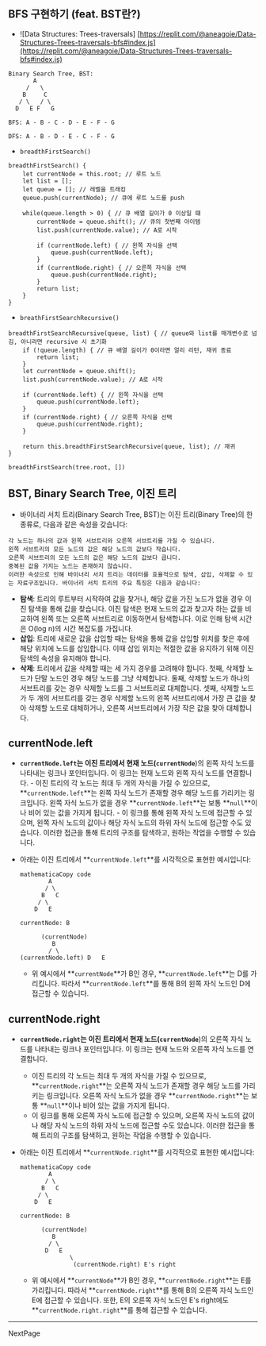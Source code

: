 ## BFS 구현하기 (feat. BST란?)

- ![Data Structures: Trees-traversals] [https://replit.com/@aneagoie/Data-Structures-Trees-traversals-bfs#index.js](https://replit.com/@aneagoie/Data-Structures-Trees-traversals-bfs#index.js)

```tsx
Binary Search Tree, BST:
       A
     /   \
    B     C
   / \   / \
  D   E F   G

BFS: A - B - C - D - E - F - G

DFS: A - B - D - E - C - F - G
```

- `breadthFirstSearch()`

```tsx
breadthFirstSearch() {
	let currentNode = this.root; // 루트 노드
	let list = [];
	let queue = []; // 레벨을 트래킹
	queue.push(currentNode); // 큐에 루트 노드를 push

	while(queue.length > 0) { // 큐 배열 길이가 0 이상일 떄
		currentNode = queue.shift(); // 큐의 첫번째 아이템
		list.push(currentNode.value); // A로 시작

		if (currentNode.left) { // 왼쪽 자식을 선택
			queue.push(currentNode.left);
		}
		if (currentNode.right) { // 오른쪽 자식을 선택
			queue.push(currentNode.right);
		}
		return list;
	}
}
```

- `breathFirstSearchRecursive()`

```tsx
breadthFirstSearchRecursive(queue, list) { // queue와 list를 매개변수로 넘김, 아니라면 recursive 시 초기화
	if (!queue.length) { // 큐 배열 길이가 0이라면 얼리 리턴, 재귀 종료
		return list;
	}
	let currentNode = queue.shift();
	list.push(currentNode.value); // A로 시작

	if (currentNode.left) { // 왼쪽 자식을 선택
		queue.push(currentNode.left);
	}
	if (currentNode.right) { // 오른쪽 자식을 선택
		queue.push(currentNode.right);
	}

	return this.breadthFirstSearchRecursive(queue, list); // 재귀
}

breadthFirstSearch(tree.root, [])
```

## BST, Binary Search Tree, 이진 트리

- 바이너리 서치 트리(Binary Search Tree, BST)는 이진 트리(Binary Tree)의 한 종류로, 다음과 같은 속성을 갖습니다:

```
각 노드는 하나의 값과 왼쪽 서브트리와 오른쪽 서브트리를 가질 수 있습니다.
왼쪽 서브트리의 모든 노드의 값은 해당 노드의 값보다 작습니다.
오른쪽 서브트리의 모든 노드의 값은 해당 노드의 값보다 큽니다.
중복된 값을 가지는 노드는 존재하지 않습니다.
이러한 속성으로 인해 바이너리 서치 트리는 데이터를 효율적으로 탐색, 삽입, 삭제할 수 있는 자료구조입니다. 바이너리 서치 트리의 주요 특징은 다음과 같습니다:
```

- **탐색**: 트리의 루트부터 시작하여 값을 찾거나, 해당 값을 가진 노드가 없을 경우 이진 탐색을 통해 값을 찾습니다. 이진 탐색은 현재 노드의 값과 찾고자 하는 값을 비교하여 왼쪽 또는 오른쪽 서브트리로 이동하면서 탐색합니다. 이로 인해 탐색 시간은 O(log n)의 시간 복잡도를 가집니다.
- **삽입**: 트리에 새로운 값을 삽입할 때는 탐색을 통해 값을 삽입할 위치를 찾은 후에 해당 위치에 노드를 삽입합니다. 이때 삽입 위치는 적절한 값을 유지하기 위해 이진 탐색의 속성을 유지해야 합니다.
- **삭제**: 트리에서 값을 삭제할 때는 세 가지 경우를 고려해야 합니다. 첫째, 삭제할 노드가 단말 노드인 경우 해당 노드를 그냥 삭제합니다. 둘째, 삭제할 노드가 하나의 서브트리를 갖는 경우 삭제할 노드를 그 서브트리로 대체합니다. 셋째, 삭제할 노드가 두 개의 서브트리를 갖는 경우 삭제할 노드의 왼쪽 서브트리에서 가장 큰 값을 찾아 삭제할 노드로 대체하거나, 오른쪽 서브트리에서 가장 작은 값을 찾아 대체합니다.

## currentNode.left

- **`currentNode.left`**는 이진 트리에서 현재 노드(**`currentNode`**)의 왼쪽 자식 노드를 나타내는 링크나 포인터입니다.
  이 링크는 현재 노드와 왼쪽 자식 노드를 연결합니다. - 이진 트리의 각 노드는 최대 두 개의 자식을 가질 수 있으므로, **`currentNode.left`**는 왼쪽 자식 노드가 존재할 경우 해당 노드를 가리키는 링크입니다. 왼쪽 자식 노드가 없을 경우 **`currentNode.left`**는 보통 **`null`**이나 비어 있는 값을 가지게 됩니다. - 이 링크를 통해 왼쪽 자식 노드에 접근할 수 있으며, 왼쪽 자식 노드의 값이나 해당 자식 노드의 하위 자식 노드에 접근할 수도 있습니다. 이러한 접근을 통해 트리의 구조를 탐색하고, 원하는 작업을 수행할 수 있습니다.
- 아래는 이진 트리에서 **`currentNode.left`**를 시각적으로 표현한 예시입니다:

  ```
  mathematicaCopy code
          A
         / \
        B   C
       / \
      D   E

  currentNode: B

        (currentNode)
           B
          / \
  (currentNode.left) D   E

  ```

  - 위 예시에서 **`currentNode`**가 B인 경우, **`currentNode.left`**는 D를 가리킵니다.
    따라서 **`currentNode.left`**를 통해 B의 왼쪽 자식 노드인 D에 접근할 수 있습니다.

## currentNode.right

- **`currentNode.right`**는 이진 트리에서 현재 노드(**`currentNode`**)의 오른쪽 자식 노드를 나타내는 링크나 포인터입니다. 이 링크는 현재 노드와 오른쪽 자식 노드를 연결합니다.
  - 이진 트리의 각 노드는 최대 두 개의 자식을 가질 수 있으므로, **`currentNode.right`**는 오른쪽 자식 노드가 존재할 경우 해당 노드를 가리키는 링크입니다. 오른쪽 자식 노드가 없을 경우 **`currentNode.right`**는 보통 **`null`**이나 비어 있는 값을 가지게 됩니다.
  - 이 링크를 통해 오른쪽 자식 노드에 접근할 수 있으며, 오른쪽 자식 노드의 값이나 해당 자식 노드의 하위 자식 노드에 접근할 수도 있습니다. 이러한 접근을 통해 트리의 구조를 탐색하고, 원하는 작업을 수행할 수 있습니다.
- 아래는 이진 트리에서 **`currentNode.right`**를 시각적으로 표현한 예시입니다:

  ```
  mathematicaCopy code
          A
         / \
        B   C
       / \
      D   E

  currentNode: B

        (currentNode)
           B
          / \
         D   E
                \
                 (currentNode.right) E's right

  ```

  - 위 예시에서 **`currentNode`**가 B인 경우, **`currentNode.right`**는 E를 가리킵니다. 따라서 **`currentNode.right`**를 통해 B의 오른쪽 자식 노드인 E에 접근할 수 있습니다. 또한, E의 오른쪽 자식 노드인 E's right에도 **`currentNode.right.right`**를 통해 접근할 수 있습니다.

---

NextPage
